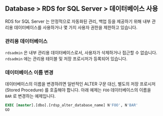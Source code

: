 ## Database > RDS for SQL Server > 데이터베이스 사용

RDS for SQL Server 는 안정적으로 자동화된 관리, 백업 등을 제공하기 위해 내부 관리용 데이터베이스를 사용하거나 몇 가지 사용자 권한을 제한하고 있습니다.

### 관리용 데이터베이스

`rdsadmin` 은 내부 관리용 데이터베이스로서, 사용자가 삭제하거나 접근할 수 없습니다.
`rdsadmin` 에는 관리용 테이블 및 저장 프로시저가 등록되어 있습니다.

### 데이터베이스 이름 변경

데이터베이스의 이름을 변경하려면 일반적인 ALTER 구문 대신, 별도의 저장 프로시저 (Stored Procedure) 를 호출해야 합니다.
아래 예제는 `FOO` 데이터베이스의 이름을 `BAR` 로 변경하는 예제입니다.

```sql
EXEC [master].[dbo].[rdsp_alter_database_name] N'FOO', N'BAR'
GO
```